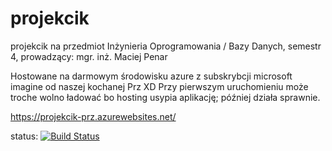 # projekcik
projekcik na przedmiot Inżynieria Oprogramowania / Bazy Danych, semestr 4, prowadzący: mgr. inż. Maciej Penar

Hostowane na darmowym środowisku azure z subskrybcji microsoft imagine od naszej kochanej Prz XD 
 Przy pierwszym uruchomieniu może troche wolno ładować bo hosting usypia aplikację; później działa sprawnie.
 
https://projekcik-prz.azurewebsites.net/  

status:  [![Build Status](https://dev.azure.com/dr124-uni/projekcik-2/_apis/build/status/projekcik-prz%20-%20CI?branchName=master)](https://projekcik-prz.azurewebsites.net/)
